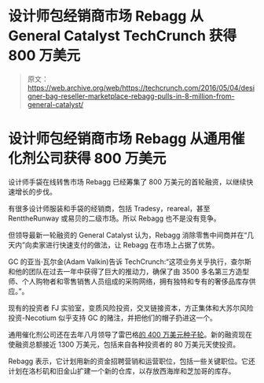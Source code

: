 # 设计师包经销商市场 Rebagg 从 General Catalyst TechCrunch 获得 800 万美元

> 原文：<https://web.archive.org/web/https://techcrunch.com/2016/05/04/designer-bag-reseller-marketplace-rebagg-pulls-in-8-million-from-general-catalyst/>

# 设计师包经销商市场 Rebagg 从通用催化剂公司获得 800 万美元

设计师手袋在线转售市场 Rebagg 已经筹集了 800 万美元的首轮融资，以继续快速增长的步伐。

有很多设计师服装和手袋的经销商，包括 Tradesy，reareal，甚至 RenttheRunway 或易贝的二级市场。所以 Rebagg 也不是没有竞争。

但领导最新一轮融资的 General Catalyst 认为，Rebagg 消除零售中间商并在“几天内”向卖家进行快速支付的做法，让 Rebagg 在市场上占据了优势。

GC 的亚当·瓦尔金(Adam Valkin)告诉 TechCrunch:“这项业务关乎执行，查尔斯和他的团队在过去一年中获得了巨大的推动力，确保了由 3500 多名第三方造型师、个人购物者和零售销售人员组成的采购网络，拥有独特和专有的奢侈品库存供应。”。

现有的投资者 FJ 实验室，变质风险投资，交叉链接资本，方正集体和大苏尔风险投资-Necotium 似乎支持 GC 的赌注，并把他们的帽子扔进这一个。

通用催化剂公司还在去年八月领导了雷巴格[的 400 万美元种子轮](https://web.archive.org/web/20221204000343/https://beta.techcrunch.com/2015/08/06/online-designer-bag-reseller-rebagg-gains-4-million-in-seed/)。新的融资现在使融资总额接近 1300 万美元，包括来自各种投资者的 80 万美元天使投资。

Rebagg 表示，它计划用新的资金招聘营销和运营职位，包括一些关键职位。它还计划在洛杉矶和旧金山扩建一个新的仓库，以存放西海岸和芝加哥的库存。